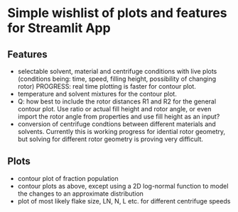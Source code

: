 # Simple wishlist of plots and features for Streamlit App

## Features
* selectable solvent, material and centrifuge conditions with live plots (conditions being: time, speed, filling height, possibility of changing rotor) PROGRESS: real time plotting is faster for contour plot.
* temperature and solvent mixtures for the contour plot.
* Q: how best to include the rotor distances R1 and R2 for the general contour plot. Use ratio or actual fill height and rotor angle, or even import the rotor angle from properties and use fill height as an input?
* conversion of centrifuge condtions between different materials and solvents. Currently this is working progress for idential rotor geometry, but solving for different rotor geometry is proving very difficult.

## Plots
* contour plot of fraction population
* contour plots as above, except using a 2D log-normal function to model the changes to an approximate distribution
* plot of most likely flake size, LN, N, L etc. for different centrifuge speeds
